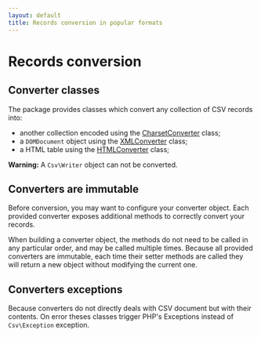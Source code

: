 ```yaml
---
layout: default
title: Records conversion in popular formats
---
```


# Records conversion

## Converter classes

The package provides classes which convert any collection of CSV records into:

- another collection encoded using the [CharsetConverter](/9.0/converter/charset/) class;
- a `DOMDocument` object using the [XMLConverter](/9.0/converter/xml/) class;
- a HTML table using the [HTMLConverter](/9.0/converter/html/) class;

<p class="message-warning"><strong>Warning:</strong> A <code>Csv\Writer</code> object can not be converted.</p>

## Converters are immutable

Before conversion, you may want to configure your converter object. Each provided converter exposes additional methods to correctly convert your records.

When building a converter object, the methods do not need to be called in any particular order, and may be called multiple times. Because all provided converters are immutable, each time their setter methods are called they will return a new object without modifying the current one.

## Converters exceptions

Because converters do not directly deals with CSV document but with their contents. On error theses classes trigger PHP's Exceptions instead of `Csv\Exception` exception.
